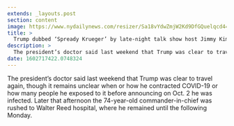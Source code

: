 ```yaml
--- 
extends: _layouts.post 
section: content 
image: https://www.nydailynews.com/resizer/Sa18vYdwZmjW2Kd9DfGQuelqcd4=/1200x0/top/cloudfront-us-east-1.images.arcpublishing.com/tronc/5GKYUDWNBIGHIX5WQKQVQZ3UV4.jpg 
title: > 
  Trump dubbed ‘Spready Krueger’ by late-night talk show host Jimmy Kimmel 
description: > 
  The president’s doctor said last weekend that Trump was clear to travel again, though it remains unclear when or how he contracted COVID-19 or how many people he exposed to it before announcing on Oct. 2 he was infected.Later that afternoon the 74-year-old commander-in-chief was rushed to Walter Reed hospital, where he remained until the following Monday. 
date: 1602717422.0748324 
--- 
```

The president’s doctor said last weekend that Trump was clear to travel again, though it remains unclear when or how he contracted COVID-19 or how many people he exposed to it before announcing on Oct. 2 he was infected. Later that afternoon the 74-year-old commander-in-chief was rushed to Walter Reed hospital, where he remained until the following Monday.